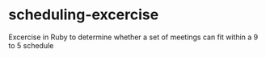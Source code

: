# scheduling-excercise
Excercise in Ruby to determine whether a set of meetings can fit within a 9 to 5 schedule
